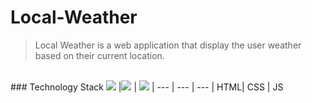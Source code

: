 # Local-Weather

> Local Weather is a web application that display the user weather based on their current location.

<br>
### Technology Stack
<img src="https://www.w3.org/html/logo/downloads/HTML5_Badge_64.png"> |<img src="http://i.imgur.com/ClWLNuW.png"> | <img src="http://i.imgur.com/P5hKmWx.png"> | 
--- | --- | --- |
HTML| CSS | JS
